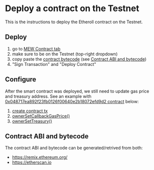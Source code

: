 # Deploy a contract on the Testnet

This is the instructions to deploy the Etheroll contract on the Testnet.

## Deploy
1. go to [MEW Contract tab](https://www.myetherwallet.com/#contracts)
2. make sure to be on the Testnet (top-right dropdown)
3. copy paste the [contract bytecode](https://etherscan.io/address/0xddf0d0b9914d530e0b743808249d9af901f1bd01#code) (see [Contract ABI and bytecode](#contrat-abi-and-bytecode))
4. "Sign Transaction" and "Deploy Contract"

## Configure
After the smart contract was deployed, we still need to update gas price and treasury address.
See an example with [0x048717ea892f23fb0126f00640e2b18072efd9d2 contract](https://etherscan.io/address/0x048717ea892f23fb0126f00640e2b18072efd9d2) below:
1. [create contract tx](https://etherscan.io/tx/0x647b8c7851e1a560629e121a64d49ea4dc3c72dcca58df5c83a18e1b0140b66d)
2. [ownerSetCallbackGasPrice()](https://etherscan.io/tx/0xbdb4b274c5b0dc0fac3693264092ec014f66ba6825d6091985fbef51cd3b2556)
3. [ownerSetTreasury()](https://etherscan.io/tx/0xca2188db6eb06b3a6a58968ce9962b53f103ed1edd2a893e5edb2f55812a6bed)

## Contract ABI and bytecode
The contract ABI and bytecode can be generated/retrived from both:
 - <https://remix.ethereum.org/>
 - <https://etherscan.io>

